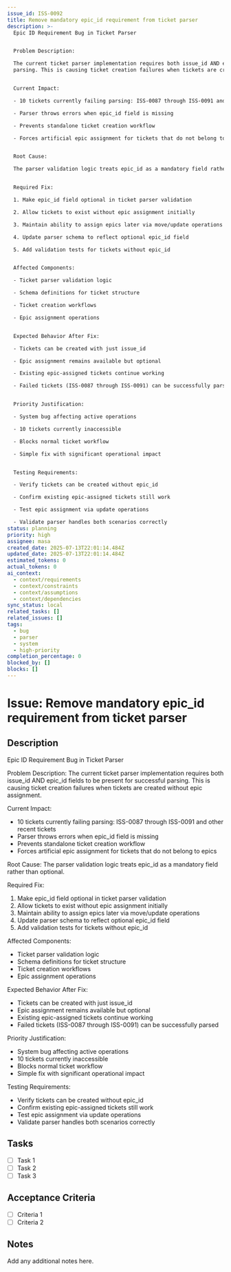```yaml
---
issue_id: ISS-0092
title: Remove mandatory epic_id requirement from ticket parser
description: >-
  Epic ID Requirement Bug in Ticket Parser


  Problem Description:

  The current ticket parser implementation requires both issue_id AND epic_id fields to be present for successful
  parsing. This is causing ticket creation failures when tickets are created without epic assignment.


  Current Impact:

  - 10 tickets currently failing parsing: ISS-0087 through ISS-0091 and other recent tickets

  - Parser throws errors when epic_id field is missing  

  - Prevents standalone ticket creation workflow

  - Forces artificial epic assignment for tickets that do not belong to epics


  Root Cause:

  The parser validation logic treats epic_id as a mandatory field rather than optional.


  Required Fix:

  1. Make epic_id field optional in ticket parser validation

  2. Allow tickets to exist without epic assignment initially

  3. Maintain ability to assign epics later via move/update operations

  4. Update parser schema to reflect optional epic_id field

  5. Add validation tests for tickets without epic_id


  Affected Components:

  - Ticket parser validation logic

  - Schema definitions for ticket structure

  - Ticket creation workflows

  - Epic assignment operations


  Expected Behavior After Fix:

  - Tickets can be created with just issue_id

  - Epic assignment remains available but optional

  - Existing epic-assigned tickets continue working

  - Failed tickets (ISS-0087 through ISS-0091) can be successfully parsed


  Priority Justification:

  - System bug affecting active operations

  - 10 tickets currently inaccessible

  - Blocks normal ticket workflow

  - Simple fix with significant operational impact


  Testing Requirements:

  - Verify tickets can be created without epic_id

  - Confirm existing epic-assigned tickets still work

  - Test epic assignment via update operations

  - Validate parser handles both scenarios correctly
status: planning
priority: high
assignee: masa
created_date: 2025-07-13T22:01:14.484Z
updated_date: 2025-07-13T22:01:14.484Z
estimated_tokens: 0
actual_tokens: 0
ai_context:
  - context/requirements
  - context/constraints
  - context/assumptions
  - context/dependencies
sync_status: local
related_tasks: []
related_issues: []
tags:
  - bug
  - parser
  - system
  - high-priority
completion_percentage: 0
blocked_by: []
blocks: []
---
```


# Issue: Remove mandatory epic_id requirement from ticket parser

## Description
Epic ID Requirement Bug in Ticket Parser

Problem Description:
The current ticket parser implementation requires both issue_id AND epic_id fields to be present for successful parsing. This is causing ticket creation failures when tickets are created without epic assignment.

Current Impact:
- 10 tickets currently failing parsing: ISS-0087 through ISS-0091 and other recent tickets
- Parser throws errors when epic_id field is missing  
- Prevents standalone ticket creation workflow
- Forces artificial epic assignment for tickets that do not belong to epics

Root Cause:
The parser validation logic treats epic_id as a mandatory field rather than optional.

Required Fix:
1. Make epic_id field optional in ticket parser validation
2. Allow tickets to exist without epic assignment initially
3. Maintain ability to assign epics later via move/update operations
4. Update parser schema to reflect optional epic_id field
5. Add validation tests for tickets without epic_id

Affected Components:
- Ticket parser validation logic
- Schema definitions for ticket structure
- Ticket creation workflows
- Epic assignment operations

Expected Behavior After Fix:
- Tickets can be created with just issue_id
- Epic assignment remains available but optional
- Existing epic-assigned tickets continue working
- Failed tickets (ISS-0087 through ISS-0091) can be successfully parsed

Priority Justification:
- System bug affecting active operations
- 10 tickets currently inaccessible
- Blocks normal ticket workflow
- Simple fix with significant operational impact

Testing Requirements:
- Verify tickets can be created without epic_id
- Confirm existing epic-assigned tickets still work
- Test epic assignment via update operations
- Validate parser handles both scenarios correctly

## Tasks
- [ ] Task 1
- [ ] Task 2
- [ ] Task 3

## Acceptance Criteria
- [ ] Criteria 1
- [ ] Criteria 2

## Notes
Add any additional notes here.
